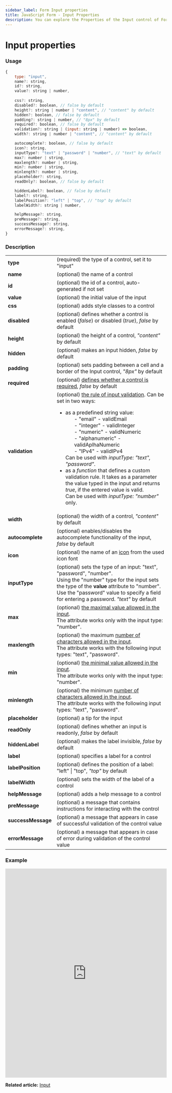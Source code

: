 ```yaml
---
sidebar_label: Form Input properties
title: JavaScript Form - Input Properties 
description: You can explore the Properties of the Input control of Form in the documentation of the DHTMLX JavaScript UI library. Browse developer guides and API reference, try out code examples and live demos, and download a free 30-day evaluation version of DHTMLX Suite.
---
```


# Input properties

### Usage

~~~js
{
    type: "input",
    name?: string,
    id?: string,
    value?: string | number,
    
    css?: string,
    disabled?: boolean, // false by default
    height?: string | number | "content", // "content" by default
    hidden?: boolean, // false by default
    padding?: string | number, // "8px" by default
    required?: boolean, // false by default
    validation?: string | (input: string | number) => boolean,
    width?: string | number | "content", // "content" by default

    autocomplete?: boolean, // false by default
    icon?: string,
    inputType?: "text" | "password" | "number", // "text" by default
    max?: number | string,
    maxlength?: number | string,
    min?: number | string,
    minlength?: number | string,
    placeholder?: string,
    readOnly?: boolean, // false by default

    hiddenLabel?: boolean, // false by default
    label?: string,
    labelPosition?: "left" | "top", // "top" by default
    labelWidth?: string | number,

    helpMessage?: string,
    preMessage?: string,
    successMessage?: string,
    errorMessage?: string,
}
~~~

### Description

<table>
    <tbody>
        <tr>
            <td><b>type</b></td>
            <td>(required) the type of a control, set it to "input" </td>
        </tr>
        <tr>
            <td><b>name</b></td>
            <td>(optional) the name of a control</td>
        </tr>
        <tr>
            <td><b>id</b></td>
            <td>(optional) the id of a control, auto-generated if not set</td>
        </tr>
        <tr>
            <td><b>value</b></td>
            <td>(optional) the initial value of the input</td>
        </tr>
        <tr>
            <td><b>css</b></td>
            <td>(optional) adds style classes to a control</td>
        </tr>
        <tr>
            <td><b>disabled</b></td>
            <td>(optional) defines whether a control is enabled (<i>false</i>) or disabled (<i>true</i>), <i>false</i> by default</td>
        </tr>
        <tr>
            <td><b>height</b></td>
            <td>(optional) the height of a control, <i>"content"</i> by default</td>
        </tr>
        <tr>
            <td><b>hidden</b></td>
            <td>(optional) makes an input hidden, <i>false</i> by default</td>
        </tr>
        <tr>
            <td><b>padding</b></td>
            <td>(optional) sets padding between a cell and a border of the Input control, <i>"8px"</i> by default</td>
        </tr>
        <tr>
            <td><b>required</b></td>
            <td>(optional) <a href="../../../work_with_form#validating-form">defines whether a control is required</a>, <i>false</i> by default</td>
        </tr>
        <tr>
            <td><b>validation</b></td>
            <td>(optional) <a href="../../../work_with_form#validation-rules">the rule of input validation</a>. Can be set in two ways:<ul><li>as a predefined string value:<ol>- "email" - validEmail</ol><ol>- "integer" - validInteger</ol><ol>- "numeric" - validNumeric</ol><ol>- "alphanumeric" - validAplhaNumeric</ol><ol>- "IPv4" - validIPv4</ol>Can be used with <i>inputType: "text", "password"</i>.</li><li>as a <i>function</i> that defines a custom validation rule. It takes as a parameter the value typed in the input and returns <i>true</i>, if the entered value is valid.<br/> Can be used with <i>inputType: "number"</i> only.</li></ul></td>
        </tr>
        <tr>
            <td><b>width</b></td>
            <td>(optional) the width of a control, <i>"content"</i> by default</td>
        </tr>
        <tr>
            <td><b>autocomplete</b></td>
            <td>(optional) enables/disables the autocomplete functionality of the input, <i>false</i> by default</td>
        </tr>
        <tr>
            <td><b>icon</b></td>
            <td>(optional) the name of an <a href="../../../../helpers/icon">icon</a> from the used icon font</td>
        </tr>
        <tr>
            <td><b>inputType</b></td>
            <td>(optional) sets the type of an input: "text", "password", "number". <br/>Using the "number" type for the input sets the type of the <b>value</b> attribute to "number". <br/>Use the "password" value to specify a field for entering a password. <i>"text"</i> by default</td>
        </tr>
        <tr>
            <td><b>max</b></td>
            <td>(optional) <a href="../../../work_with_form#minimal-and-maximal-values">the maximal value allowed in the input</a>. <br/>The attribute works only with the input type: "number". </td>
        </tr>
        <tr>
            <td><b>maxlength</b></td>
            <td>(optional) the maximum <a href="../../../work_with_form#number-of-allowed-characters">number of characters allowed in the input</a>. <br/>The attribute works with the following input types: "text", "password".</td>
        </tr>
        <tr>
            <td><b>min</b></td>
            <td>(optional) <a href="../../../work_with_form#minimal-and-maximal-values">the minimal value allowed in the input</a>. <br/>The attribute works only with the input type: "number". </td>
        </tr>
        <tr>
            <td><b>minlength</b></td>
            <td>(optional) the minimum <a href="../../../work_with_form#number-of-allowed-characters">number of characters allowed in the input</a>. <br/> The attribute works with the following input types: "text", "password". </td>
        </tr>
        <tr>
            <td><b>placeholder</b></td>
            <td>(optional) a tip for the input</td>
        </tr>
        <tr>
            <td><b>readOnly</b></td>
            <td>(optional) defines whether an input is readonly, <i>false</i> by default</td>
        </tr>
        <tr>
            <td><b>hiddenLabel</b></td>
            <td>(optional) makes the label invisible, <i>false</i> by default</td>
        </tr>
        <tr>
            <td><b>label</b></td>
            <td>(optional) specifies a label for a control</td>
        </tr>
        <tr>
            <td><b>labelPosition</b></td>
            <td>(optional) defines the position of a label: "left" | "top", <i>"top"</i> by default</td>
        </tr>
        <tr>
            <td><b>labelWidth</b></td>
            <td>(optional) sets the width of the label of a control</td>
        </tr>
        <tr>
            <td><b>helpMessage</b></td>
            <td>(optional) adds a help message to a control</td>
        </tr>
        <tr>
            <td><b>preMessage</b></td>
            <td>(optional) a message that contains instructions for interacting with the control</td>
        </tr>
        <tr>
            <td><b>successMessage</b></td>
            <td>(optional) a message that appears in case of successful validation of the control value</td>
        </tr>
        <tr>
            <td><b>errorMessage</b></td>
            <td>(optional) a message that appears in case of error during validation of the control value</td>
        </tr>
    </tbody>
</table>

### Example

<iframe src="https://snippet.dhtmlx.com/9q8fubjm?mode=js" frameborder="0" class="snippet_iframe" width="100%" height="650"></iframe>

**Related article:** [Input](form/input.md)
